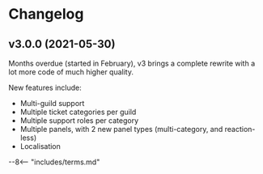 # Changelog

<!--
	NOTE: MOST RECENT SHOULD BE AT THE TOP!
-->

## v3.0.0 (2021-05-30)

Months overdue (started in February), v3 brings a complete rewrite with a lot more code of much higher quality.

New features include:

- Multi-guild support
- Multiple ticket categories per guild
- Multiple support roles per category
- Multiple panels, with 2 new panel types (multi-category, and reaction-less)
- Localisation

<!-- do not delete -->
--8<-- "includes/terms.md"
<!-- /do not delete -->
